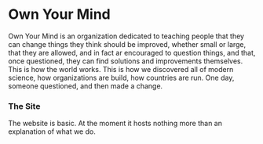 # Own Your Mind
Own Your Mind is an organization dedicated to teaching people that they can
change things they think should be improved, whether small or large, that they
are allowed, and in fact ar encouraged to question things, and that, once
questioned, they can find solutions and improvements themselves. This is how the
world works. This is how we discovered all of modern science, how organizations
are build, how countries are run. One day, someone questioned, and then made a
change.

### The Site
The website is basic. At the moment it hosts nothing more than an explanation of
what we do.

